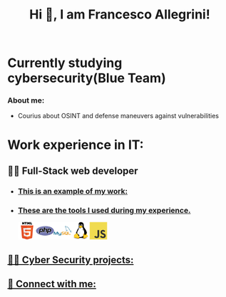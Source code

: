 <h1 align="center">Hi 🙌, I am Francesco Allegrini!</h1>
<br/><h1>Currently studying cybersecurity(Blue Team)</h1>

<div id><h3>About me:</h3>
  <ul dir="auto">
    <li>
      Courius about OSINT and defense maneuvers against vulnerabilities
    </li>
  </ul>



</div>
<div id="Work_Experience">
  <h1>Work experience in IT:</h1>
  <h2>👨‍💻 Full-Stack web developer</h2>
  <ul>
    <li>
      <h3><a href="https://github.com/FraAlle/Coding/blob/main/Full-Stack_work_example/admin_tickets.php">This is an example of my work: </h3>
    </li>
    <li>
      <h3>These are the tools I used during my experience.</h3>
      <p align="left"><img src="https://raw.githubusercontent.com/devicons/devicon/master/icons/html5/html5-original-wordmark.svg" alt="html5" width="40" height="40"/><img src="https://raw.githubusercontent.com/devicons/devicon/master/icons/php/php-original.svg" alt="php" width="40" height="40"/><img src="https://raw.githubusercontent.com/devicons/devicon/master/icons/mysql/mysql-original-wordmark.svg" alt="mysql" width="40" height="40"/><img src="https://raw.githubusercontent.com/devicons/devicon/master/icons/linux/linux-original.svg" alt="linux" width="40" height="40"/><img src="https://raw.githubusercontent.com/devicons/devicon/master/icons/javascript/javascript-original.svg" alt="js" width="40" height="40"/></p>
    </li>
  </ul>
  <h2>👨‍💻 Cyber Security projects:</h2>

</div>
<h2>📲 Connect with me:</h2>

<!--[<img align="left" alt="LinkedIn" width="22px" src="https://cdn.jsdelivr.net/npm/simple-icons@v3/icons/linkedin.svg" />][linkedin]-->

[linkedin]: www.linkedin.com/in/francesco-allegrini-517871229